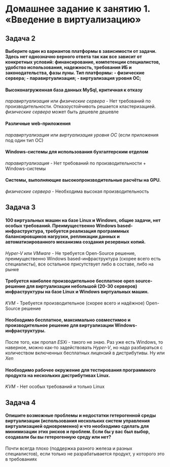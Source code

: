 # Домашнее задание к занятию 1.  «Введение в виртуализацию»

## Задача 2
#### Выберите один из вариантов платформы в зависимости от задачи. Здесь нет однозначно верного ответа так как все зависит от конкретных условий: финансирование, компетенции специалистов, удобство использования, надежность, требования ИБ и законодательства, фазы луны. Тип платформы: - физические сервера; - паравиртуализация; - виртуализация уровня ОС;

#### Высоконагруженная база данных MySql, критичная к отказу
_паравиртуализация_ или _физические сервера_ - Нет требований по производительности. Отказоустойчивоть решается кластеризацией. _физические сервера_ может быть дешевле дешевле

#### Различные web-приложения
_паравиртуализация_ или _виртуализация уровня ОС_ (если приложения под один тип ОС)
  
#### Windows-системы для использования бухгалтерским отделом
_паравиртуализация_ - Нет требований по производительности + Windows-системы

#### Системы, выполняющие высокопроизводительные расчёты на GPU.
_физические сервера_ - Необходима высокая производительность

## Задача 3
####  100 виртуальных машин на базе Linux и Windows, общие задачи, нет особых требований. Преимущественно Windows based-инфраструктура, требуется реализация программных балансировщиков нагрузки, репликации данных и автоматизированного механизма создания резервных копий.
_Hyper-V_ или _VMware_ - Не требуется Open-Source решение, преимущественно Windows based-инфраструктура (скорее всего есть специалисты), все остальное присутствует либо в составе, либо на рынке

#### Требуется наиболее производительное бесплатное open source-решение для виртуализации небольшой (20-30 серверов) инфраструктуры на базе Linux и Windows виртуальных машин.
_KVM_ - Требуется производительное (скорее всего и надёжное) Open-Source решение 

#### Необходимо бесплатное, максимально совместимое и производительное решение для виртуализации Windows-инфраструктуры.
После того, как пропал _ESXi_ - такого не знаю. Раз уже есть Windows, то наверное, можно как-то задействовать _Hyper-V_, но надо разбираться с количеством включенных бесплатных лицензий в дистрибутивы. Ну или _Xen_

#### Необходимо рабочее окружение для тестирования программного продукта на нескольких дистрибутивах Linux.
_KVM_ - Нет особых требований и только Linux

## Задача 4
#### Опишите возможные проблемы и недостатки гетерогенной среды виртуализации (использования нескольких систем управления виртуализацией одновременно) и что необходимо сделать для минимизации этих рисков и проблем. Если бы у вас был выбор, создавали бы вы гетерогенную среду или нет?
Почти всегда плохо (поддержка разного железа и разных специалистов), если только не разрабатывается продукт, у которого это в требованиях
